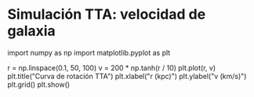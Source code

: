 # Simulación TTA: velocidad de galaxia
import numpy as np
import matplotlib.pyplot as plt

r = np.linspace(0.1, 50, 100)
v = 200 * np.tanh(r / 10)
plt.plot(r, v)
plt.title("Curva de rotación TTA")
plt.xlabel("r (kpc)")
plt.ylabel("v (km/s)")
plt.grid()
plt.show()


